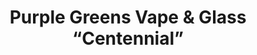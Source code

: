 ---
title: "Purple Greens Vape & Glass “Centennial”"
url: /centennial/purple-greens-vape-and-glass-centennial/
shop: tobacco
---